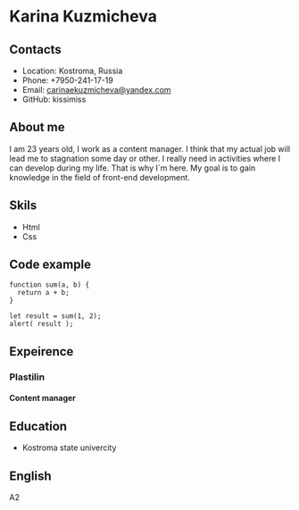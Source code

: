# Karina Kuzmicheva
## Contacts
* Location: Kostroma, Russia
* Phone: +7950-241-17-19
* Email: carinaekuzmicheva@yandex.com
* GitHub: kissimiss
## About me
I am 23 years old, I work as a content manager. 
I think that my actual job will lead me to stagnation some day or other. 
I really need in activities where I can develop during my life. 
That is why I`m here. My goal is to gain knowledge in the field of front-end development.
## Skils
* Html
* Css
## Code example
```
function sum(a, b) {
  return a + b;
}

let result = sum(1, 2);
alert( result );
```
## Expeirence
### Plastilin
#### Content manager
## Education
* Kostroma state univercity
## English
A2
